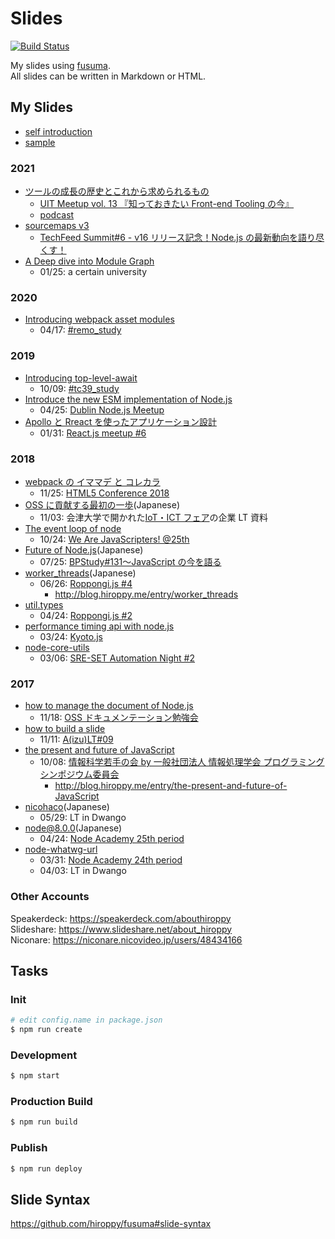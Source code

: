 # Slides

[![Build Status](https://travis-ci.org/hiroppy/slides.svg?branch=master)](https://travis-ci.org/hiroppy/slides)

My slides using [fusuma](https://github.com/hiroppy/fusuma).  
All slides can be written in Markdown or HTML.

## My Slides

- [self introduction](https://slides.hiroppy.me/self-introduction)
- [sample](https://slides.hiroppy.me/hello/)

### 2021

- [ツールの成長の歴史とこれから求められるもの](https://slides.hiroppy.me/tools-history-and-future/)
  - [UIT Meetup vol. 13 『知っておきたい Front-end Tooling の今』](https://uit.connpass.com/event/216043/)
  - [podcast](https://uit-inside.linecorp.com/episode/93)
- [sourcemaps v3](https://slides.hiroppy.me/sourcemap-v3)
  - [TechFeed Summit#6 - v16 リリース記念！Node.js の最新動向を語り尽くす！](https://techfeed.connpass.com/event/213218/)
- [A Deep dive into Module Graph](https://slides.hiroppy.me/a-deep-dive-into-module-graph)
  - 01/25: a certain university

### 2020

- [Introducing webpack asset modules](https://slides.hiroppy.me/introducing-webpack-asset-modules)
  - 04/17: [#remo_study](https://live.remo.co/e/remo_study/register)

### 2019

- [Introducing top-level-await](https://slides.hiroppy.me/top-level-await)
  - 10/09: [#tc39_study](https://web-study.connpass.com/event/147538/)
- [Introduce the new ESM implementation of Node.js](https://slides.hiroppy.me/node-esm)
  - 04/25: [Dublin Node.js Meetup](https://www.meetup.com/ja-JP/Dublin-Node-js-Meetup/events/260666447/)
- [Apollo と Rreact を使ったアプリケーション設計](https://slides.hiroppy.me/introduce-apollo)
  - 01/31: [React.js meetup #6](https://reactjs-meetup.connpass.com/event/115274/)

### 2018

- [webpack の イママデ と コレカラ](https://slides.hiroppy.me/webpack-history)
  - 11/25: [HTML5 Conference 2018](https://events.html5j.org)
- [OSS に貢献する最初の一歩](https://niconare.nicovideo.jp/watch/kn3590)(Japanese)
  - 11/03: 会津大学で開かれた[IoT・ICT フェア](https://www.city.aizuwakamatsu.fukushima.jp/docs/2018092500030/)の企業 LT 資料
- [The event loop of node](https://slides.hiroppy.me/the-event-loop-of-node)
  - 10/24: [We Are JavaScripters! @25th](https://wajs.connpass.com/event/103761/)
- [Future of Node.js](https://slides.hiroppy.me/future-of-node)(Japanese)
  - 07/25: [BPStudy#131〜JavaScript の今を語る](https://bpstudy.connpass.com/event/90777/)
- [worker_threads](https://slides.hiroppy.me/worker_threads)(Japanese)
  - 06/26: [Roppongi.js #4](https://roppongi-js.connpass.com/event/86684/)
    - http://blog.hiroppy.me/entry/worker_threads
- [util.types](http://slides.hiroppy.me/util.types)
  - 04/24: [Roppongi.js #2](https://roppongi-js.connpass.com/event/82998/)
- [performance timing api with node.js](http://slides.hiroppy.me/performance-timing-api-with-node.js/)
  - 03/24: [Kyoto.js](https://kyotojs.connpass.com/event/80019/)
- [node-core-utils](http://slides.hiroppy.me/node-core-utils/)
  - 03/06: [SRE-SET Automation Night #2](https://mercari.connpass.com/event/79046/)

### 2017

- [how to manage the document of Node.js](http://slides.hiroppy.me/how-to-manage-the-document-of-Node.js)
  - 11/18: [OSS ドキュメンテーション勉強会](https://kbkz.connpass.com/event/5150/)
- [how to build a slide](http://slides.hiroppy.me/how-to-build-a-slide/)
  - 11/11: [A(izu)LT#09](https://atnd.org/events/91189)
- [the present and future of JavaScript](http://slides.hiroppy.me/the-present-and-future-of-JavaScript/)
  - 10/08: [情報科学若手の会 by 一般社団法人 情報処理学会 プログラミングシンポジウム委員会](http://wakate.org/2017/07/20/50th-general/)
    - http://blog.hiroppy.me/entry/the-present-and-future-of-JavaScript
- [nicohaco](http://slides.hiroppy.me/nicohaco/)(Japanese)
  - 05/29: LT in Dwango
- [node@8.0.0](http://hiroppy.github.io/slides/node8/)(Japanese)
  - 04/24: [Node Academy 25th period](https://nodejs.connpass.com/event/54749/)
- [node-whatwg-url](http://slides.hiroppy.me/node-whatwg-url/)
  - 03/31: [Node Academy 24th period](https://nodejs.connpass.com/event/53534/)
  - 04/03: LT in Dwango

### Other Accounts

Speakerdeck: https://speakerdeck.com/abouthiroppy  
Slideshare: https://www.slideshare.net/about_hiroppy  
Niconare: https://niconare.nicovideo.jp/users/48434166

## Tasks

### Init

```sh
# edit config.name in package.json
$ npm run create
```

### Development

```sh
$ npm start
```

### Production Build

```sh
$ npm run build
```

### Publish

```sh
$ npm run deploy
```

## Slide Syntax

https://github.com/hiroppy/fusuma#slide-syntax
